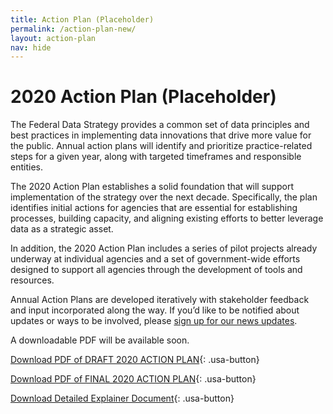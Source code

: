 ```yaml
---
title: Action Plan (Placeholder)
permalink: /action-plan-new/
layout: action-plan
nav: hide
---
```


# 2020 Action Plan (Placeholder)

The Federal Data Strategy provides a common set of data principles and best practices in implementing data innovations that drive more value for the public. Annual action plans will identify and prioritize practice-related steps for a given year, along with targeted timeframes and responsible entities.
 
The 2020 Action Plan establishes a solid foundation that will support implementation of the strategy over the next decade. Specifically, the plan identifies initial actions for agencies that are essential for establishing processes, building capacity, and aligning existing efforts to better leverage data as a strategic asset.
 
In addition, the 2020 Action Plan includes a series of pilot projects already underway at individual agencies and a set of government-wide efforts designed to support all agencies through the development of tools and resources.
 
Annual Action Plans are developed iteratively with stakeholder feedback and input incorporated along the way. If you’d like to be notified about updates or ways to be involved, please [sign up for our news updates](https://public.govdelivery.com/accounts/USGSA/subscribers/new?topic_id=USGSA_756). 

A downloadable PDF will be available soon.

[Download PDF of DRAFT 2020 ACTION PLAN](){: .usa-button}

[Download PDF of FINAL 2020 ACTION PLAN](){: .usa-button}
    
[Download Detailed Explainer Document](){: .usa-button}